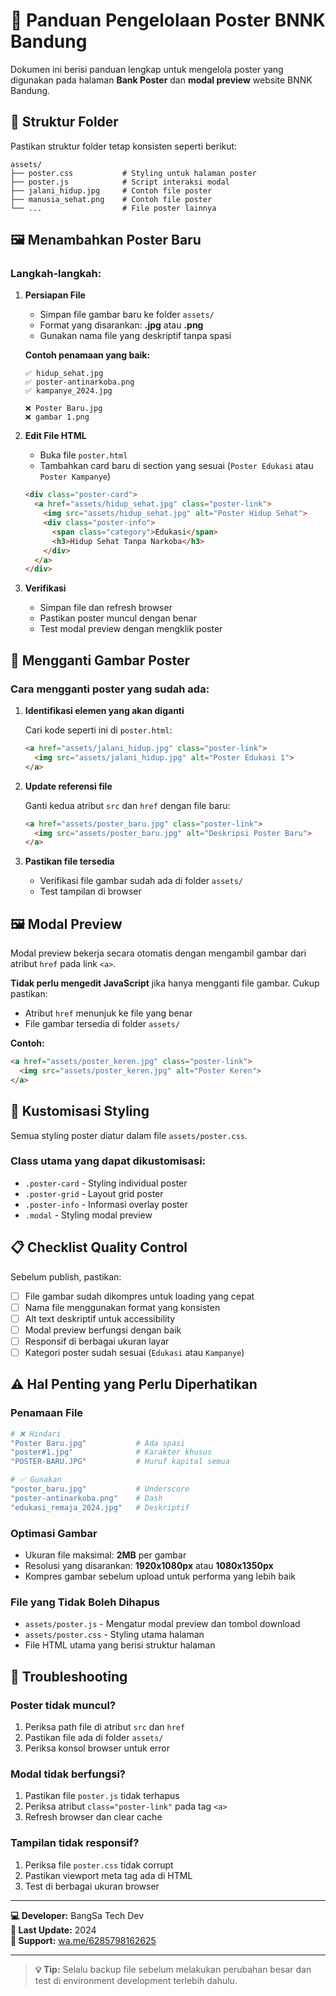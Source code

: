 # 📌 Panduan Pengelolaan Poster BNNK Bandung

Dokumen ini berisi panduan lengkap untuk mengelola poster yang digunakan pada halaman **Bank Poster** dan **modal preview** website BNNK Bandung.

## 📂 Struktur Folder

Pastikan struktur folder tetap konsisten seperti berikut:

```
assets/
├── poster.css           # Styling untuk halaman poster
├── poster.js            # Script interaksi modal
├── jalani_hidup.jpg     # Contoh file poster
├── manusia_sehat.png    # Contoh file poster
└── ...                  # File poster lainnya
```

## 🖼️ Menambahkan Poster Baru

### Langkah-langkah:

1. **Persiapan File**
   - Simpan file gambar baru ke folder `assets/`
   - Format yang disarankan: **.jpg** atau **.png**
   - Gunakan nama file yang deskriptif tanpa spasi
   
   **Contoh penamaan yang baik:**
   ```
   ✅ hidup_sehat.jpg
   ✅ poster-antinarkoba.png
   ✅ kampanye_2024.jpg
   
   ❌ Poster Baru.jpg
   ❌ gambar 1.png
   ```

2. **Edit File HTML**
   - Buka file `poster.html`
   - Tambahkan card baru di section yang sesuai (`Poster Edukasi` atau `Poster Kampanye`)

   ```html
   <div class="poster-card">
     <a href="assets/hidup_sehat.jpg" class="poster-link">
       <img src="assets/hidup_sehat.jpg" alt="Poster Hidup Sehat">
       <div class="poster-info">
         <span class="category">Edukasi</span>
         <h3>Hidup Sehat Tanpa Narkoba</h3>
       </div>
     </a>
   </div>
   ```

3. **Verifikasi**
   - Simpan file dan refresh browser
   - Pastikan poster muncul dengan benar
   - Test modal preview dengan mengklik poster

## 🔄 Mengganti Gambar Poster

### Cara mengganti poster yang sudah ada:

1. **Identifikasi elemen yang akan diganti**
   
   Cari kode seperti ini di `poster.html`:
   ```html
   <a href="assets/jalani_hidup.jpg" class="poster-link">
     <img src="assets/jalani_hidup.jpg" alt="Poster Edukasi 1">
   </a>
   ```

2. **Update referensi file**
   
   Ganti kedua atribut `src` dan `href` dengan file baru:
   ```html
   <a href="assets/poster_baru.jpg" class="poster-link">
     <img src="assets/poster_baru.jpg" alt="Deskripsi Poster Baru">
   </a>
   ```

3. **Pastikan file tersedia**
   - Verifikasi file gambar sudah ada di folder `assets/`
   - Test tampilan di browser

## 🖼️ Modal Preview

Modal preview bekerja secara otomatis dengan mengambil gambar dari atribut `href` pada link `<a>`.

**Tidak perlu mengedit JavaScript** jika hanya mengganti file gambar. Cukup pastikan:
- Atribut `href` menunjuk ke file yang benar
- File gambar tersedia di folder `assets/`

**Contoh:**
```html
<a href="assets/poster_keren.jpg" class="poster-link">
  <img src="assets/poster_keren.jpg" alt="Poster Keren">
</a>
```

## 🎨 Kustomisasi Styling

Semua styling poster diatur dalam file `assets/poster.css`.

### Class utama yang dapat dikustomisasi:
- `.poster-card` - Styling individual poster
- `.poster-grid` - Layout grid poster
- `.poster-info` - Informasi overlay poster
- `.modal` - Styling modal preview

## 📋 Checklist Quality Control

Sebelum publish, pastikan:

- [ ] File gambar sudah dikompres untuk loading yang cepat
- [ ] Nama file menggunakan format yang konsisten
- [ ] Alt text deskriptif untuk accessibility
- [ ] Modal preview berfungsi dengan baik
- [ ] Responsif di berbagai ukuran layar
- [ ] Kategori poster sudah sesuai (`Edukasi` atau `Kampanye`)

## ⚠️ Hal Penting yang Perlu Diperhatikan

### Penamaan File
```bash
# ❌ Hindari
"Poster Baru.jpg"           # Ada spasi
"poster#1.jpg"              # Karakter khusus
"POSTER-BARU.JPG"           # Huruf kapital semua

# ✅ Gunakan
"poster_baru.jpg"           # Underscore
"poster-antinarkoba.png"    # Dash
"edukasi_remaja_2024.jpg"   # Deskriptif
```

### Optimasi Gambar
- Ukuran file maksimal: **2MB** per gambar
- Resolusi yang disarankan: **1920x1080px** atau **1080x1350px**
- Kompres gambar sebelum upload untuk performa yang lebih baik

### File yang Tidak Boleh Dihapus
- `assets/poster.js` - Mengatur modal preview dan tombol download
- `assets/poster.css` - Styling utama halaman
- File HTML utama yang berisi struktur halaman

## 🔧 Troubleshooting

### Poster tidak muncul?
1. Periksa path file di atribut `src` dan `href`
2. Pastikan file ada di folder `assets/`
3. Periksa konsol browser untuk error

### Modal tidak berfungsi?
1. Pastikan file `poster.js` tidak terhapus
2. Periksa atribut `class="poster-link"` pada tag `<a>`
3. Refresh browser dan clear cache

### Tampilan tidak responsif?
1. Periksa file `poster.css` tidak corrupt
2. Pastikan viewport meta tag ada di HTML
3. Test di berbagai ukuran browser

---

**💻 Developer:** BangSa Tech Dev  
**📅 Last Update:** 2024  
**📧 Support:** [wa.me/6285798162625](https://wa.me/6285798162625)
  

---

> **💡 Tip:** Selalu backup file sebelum melakukan perubahan besar dan test di environment development terlebih dahulu.
